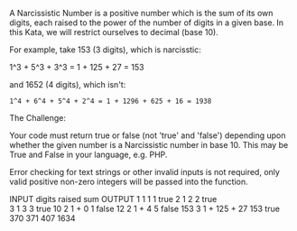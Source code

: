 A Narcissistic Number is a positive number which is the sum of its own digits, each raised to the power of the number of digits in a given base. In this Kata, we will restrict ourselves to decimal (base 10).

For example, take 153 (3 digits), which is narcisstic:

 1^3 + 5^3 + 3^3 = 1 + 125 + 27 = 153

 and 1652 (4 digits), which isn't:

    1^4 + 6^4 + 5^4 + 2^4 = 1 + 1296 + 625 + 16 = 1938

The Challenge:

Your code must return true or false (not 'true' and 'false') depending upon whether the given number is a Narcissistic number in base 10. This may be True and False in your language, e.g. PHP.

Error checking for text strings or other invalid inputs is not required, only valid positive non-zero integers will be passed into the function.

INPUT  digits   raised   sum   OUTPUT
1         1       1      1      true
2         1       2      2      true         
3         1       3      3      true
10        2     1 + 0     1     false
12        2     1 + 4     5     false
153       3     1 + 125 + 27 153  true
370
371
407
1634